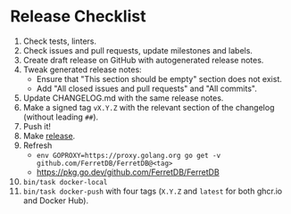 # Release Checklist

1. Check tests, linters.
2. Check issues and pull requests, update milestones and labels.
3. Create draft release on GitHub with autogenerated release notes.
4. Tweak generated release notes:
   * Ensure that "This section should be empty" section does not exist.
   * Add "All closed issues and pull requests" and "All commits".
5. Update CHANGELOG.md with the same release notes.
6. Make a signed tag `vX.Y.Z` with the relevant section of the changelog (without leading `##`).
7. Push it!
8. Make [release](https://github.com/FerretDB/FerretDB/releases).
9. Refresh
   * `env GOPROXY=https://proxy.golang.org go get -v github.com/FerretDB/FerretDB@<tag>`
   * https://pkg.go.dev/github.com/FerretDB/FerretDB
10. `bin/task docker-local`
11. `bin/task docker-push` with four tags (`X.Y.Z` and `latest` for both ghcr.io and Docker Hub).
